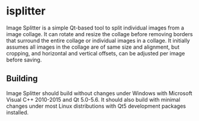 # isplitter

Image Splitter is a simple Qt-based tool to split individual images from a 
image collage. It can rotate and resize the collage before removing borders
that surround the entire collage or individual images in a collage. It 
initially assumes all images in the collage are of same size and alignment,
but cropping, and horizontal and vertical offsets, can be adjusted per image
before saving.

## Building

Image Splitter should build without changes under Windows with Microsoft
Visual C++ 2010-2015 and Qt 5.0-5.6. It should also build with minimal
changes under most Linux distributions with Qt5 development packages
installed.
